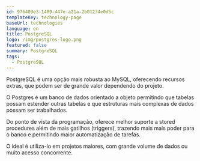 ```yaml
---
id: 976409e3-1489-447e-a21a-2b01234e0d5c
templateKey: technology-page
baseUrl: technologies
language: en
title: PostgreSQL
logo: /img/postgres-logo.png
featured: false
summary: PostgreSQL
tags:
  - PostgreSQL
---
```

PostgreSQL é uma opção mais robusta ao MySQL, oferecendo recursos extras, que podem ser de grande valor dependendo do projeto.

O Postgres é um banco de dados orientado a objeto permitindo que tabelas possam estender outras tabelas e que estruturas mais complexas de dados possam ser trabalhados.

Do ponto de vista da programação, oferece melhor suporte a stored procedures além de mais gatilhos (triggers), trazendo mais mais poder para o banco e permitindo maior automatização de tarefas.

O ideal é utiliza-lo em projetos maiores, com grande volume de dados ou muito acesso concorrente.
